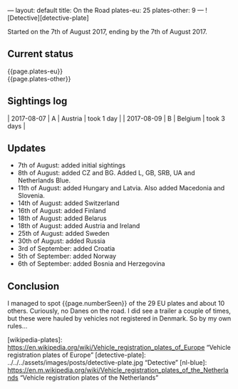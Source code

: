 —
layout: default
title: On the Road
plates-eu: 25
plates-other: 9
—
![Detective][detective-plate]

Started on the 7th of August 2017, ending by the 7th of August 2017.

## Current status

<div class=“progress”>
  <div class=“progress-bar progress-bar-success progress-bar-striped” role=“progressbar” aria-valuenow=“{{page.plates-eu}}” aria-valuemin=“0” aria-valuemax=“{{page.plates-eu + page.plates-other}}” style=“width: 100%”>
    {{page.plates-eu}}
  </div>
  <div class=“progress-bar progress-bar-warning progress-bar-striped” role=“progressbar” aria-valuenow=“{{page.plates-other}}” aria-valuemin=“0” aria-valuemax=“{{page.plates-eu + page.plates-other}}” style=“width: 100%”>
    {{page.plates-other}}
  </div>
</div>


## Sightings log

| 2017-08-07 | A | Austria | took 1 day |
| 2017-08-09 | B | Belgium | took 3 days |


## Updates
* 7th of August: added initial sightings
* 8th of August: added CZ and BG. Added L, GB, SRB, UA and Netherlands Blue.
* 11th of August: added Hungary and Latvia. Also added Macedonia and Slovenia.
* 14th of August: added Switzerland
* 16th of August: added Finland
* 18th of August: added Belarus
* 18th of August: added Austria and Ireland
* 25th of August: added Sweden
* 30th of August: added Russia
* 3rd of September: added Croatia
* 5th of September: added Norway
* 6th of September: added Bosnia and Herzegovina

## Conclusion
I managed to spot {{page.numberSeen}} of the 29 EU plates and about 10 others. Curiously, no Danes on the road. I did see a trailer a couple of times, but these were hauled by vehicles not registered in Denmark. So by my own rules...

[wikipedia-plates]: https://en.wikipedia.org/wiki/Vehicle_registration_plates_of_Europe “Vehicle registration plates of Europe”
[detective-plate]: ../../../assets/images/posts/detective-plate.jpg “Detective”
[nl-blue]: https://en.m.wikipedia.org/wiki/Vehicle_registration_plates_of_the_Netherlands “Vehicle registration plates of the Netherlands”
